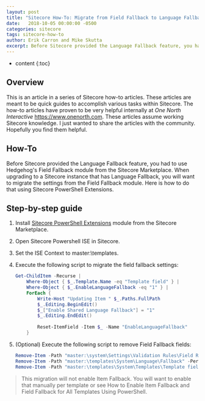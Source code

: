 ```yaml
---
layout: post
title: "Sitecore How-To: Migrate from Field Fallback to Language Fallback using PowerShell"
date:   2018-10-05 00:00:00 -0500
categories: sitecore
tags: sitecore-how-to
author: Erik Carron and Mike Skutta
excerpt: Before Sitecore provided the Language Fallback feature, you had to use Hedgehog's Field Fallback module from the Sitecore Marketplace. When upgrading to a Sitecore instance that has Language Fallback, you will want to migrate the settings from the Field Fallback module. Here is how to do that using Sitecore PowerShell Extensions.
---
```


* content
{:toc}

## Overview

This is an article in a series of Sitecore how-to articles. These articles are meant to be quick guides to accomplish various tasks within Sitecore. The how-to articles have proven to be very helpful internally at *One North Interactive* https://www.onenorth.com.  These articles assume working Sitecore knowledge. I just wanted to share the articles with the community. Hopefully you find them helpful.

## How-To

Before Sitecore provided the Language Fallback feature, you had to use Hedgehog's Field Fallback module from the Sitecore Marketplace. When upgrading to a Sitecore instance that has Language Fallback, you will want to migrate the settings from the Field Fallback module. Here is how to do that using Sitecore PowerShell Extensions.

## Step-by-step guide

1. Install [Sitecore PowerShell Extensions](https://marketplace.sitecore.net/en/Modules/Sitecore_PowerShell_console.aspx) module from the Sitecore Marketplace.
1. Open Sitecore Powershell ISE in Sitecore.
1. Set the ISE Context to master:\templates.
1. Execute the following script to migrate the field fallback settings: 

    ```powershell
    Get-ChildItem -Recurse |
        Where-Object { $_.Template.Name -eq "Template field" } |
        Where-Object { $_.EnableLanguageFallback -eq "1" } |
        ForEach {
            Write-Host "Updating Item " $_.Paths.FullPath
            $_.Editing.BeginEdit()
            $_["Enable Shared Language Fallback"] = "1"
            $_.Editing.EndEdit()
              
            Reset-ItemField -Item $_ -Name "EnableLanguageFallback"
        }
    ```

1. (Optional) Execute the following script to remove Field Fallback fields: 

    ```powershell
    Remove-Item -Path "master:\system\Settings\Validation Rules\Field Rules\Fallback" -Permanently -Recurse
    Remove-Item -Path "master:\templates\System\Language\Fallback" -Permanently -Recurse
    Remove-Item -Path "master:\templates\System\Templates\Template field\Fallback" -Permanently -Recurse
    ```

> This migration will not enable Item Fallback. You will want to enable that manually per template or see How to Enable Item Fallback and Field Fallback for All Templates Using PowerShell.